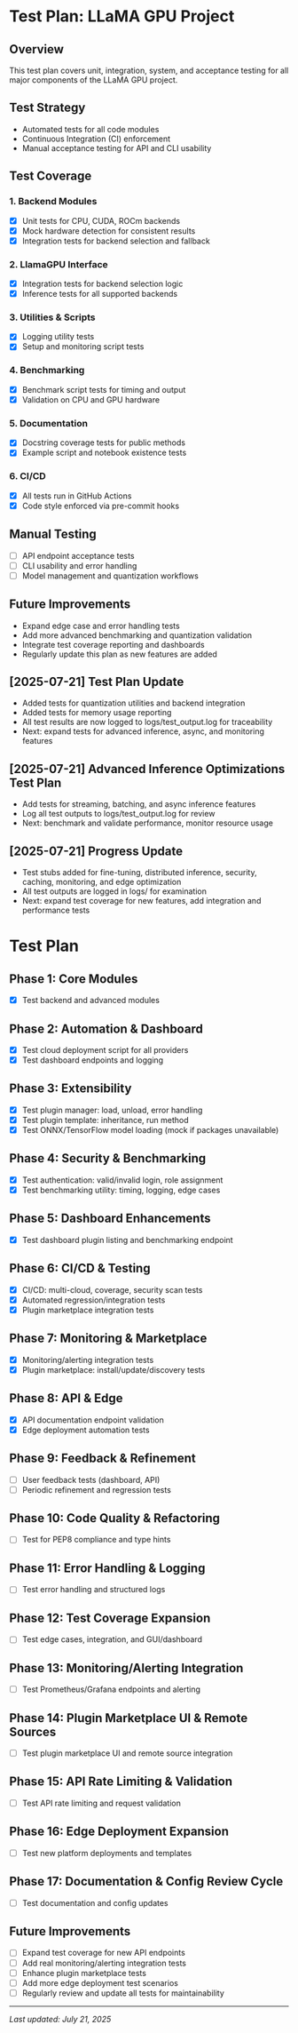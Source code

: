 # Test Plan: LLaMA GPU Project

## Overview
This test plan covers unit, integration, system, and acceptance testing for all major components of the LLaMA GPU project.

## Test Strategy
- Automated tests for all code modules
- Continuous Integration (CI) enforcement
- Manual acceptance testing for API and CLI usability

## Test Coverage
### 1. Backend Modules
- [x] Unit tests for CPU, CUDA, ROCm backends
- [x] Mock hardware detection for consistent results
- [x] Integration tests for backend selection and fallback

### 2. LlamaGPU Interface
- [x] Integration tests for backend selection logic
- [x] Inference tests for all supported backends

### 3. Utilities & Scripts
- [x] Logging utility tests
- [x] Setup and monitoring script tests

### 4. Benchmarking
- [x] Benchmark script tests for timing and output
- [x] Validation on CPU and GPU hardware

### 5. Documentation
- [x] Docstring coverage tests for public methods
- [x] Example script and notebook existence tests

### 6. CI/CD
- [x] All tests run in GitHub Actions
- [x] Code style enforced via pre-commit hooks

## Manual Testing
- [ ] API endpoint acceptance tests
- [ ] CLI usability and error handling
- [ ] Model management and quantization workflows

## Future Improvements
- Expand edge case and error handling tests
- Add more advanced benchmarking and quantization validation
- Integrate test coverage reporting and dashboards
- Regularly update this plan as new features are added

## [2025-07-21] Test Plan Update
- Added tests for quantization utilities and backend integration
- Added tests for memory usage reporting
- All test results are now logged to logs/test_output.log for traceability
- Next: expand tests for advanced inference, async, and monitoring features

## [2025-07-21] Advanced Inference Optimizations Test Plan
- Add tests for streaming, batching, and async inference features
- Log all test outputs to logs/test_output.log for review
- Next: benchmark and validate performance, monitor resource usage

## [2025-07-21] Progress Update
- Test stubs added for fine-tuning, distributed inference, security, caching, monitoring, and edge optimization
- All test outputs are logged in logs/ for examination
- Next: expand test coverage for new features, add integration and performance tests

# Test Plan

## Phase 1: Core Modules
- [x] Test backend and advanced modules

## Phase 2: Automation & Dashboard
- [x] Test cloud deployment script for all providers
- [x] Test dashboard endpoints and logging

## Phase 3: Extensibility
- [x] Test plugin manager: load, unload, error handling
- [x] Test plugin template: inheritance, run method
- [x] Test ONNX/TensorFlow model loading (mock if packages unavailable)

## Phase 4: Security & Benchmarking
- [x] Test authentication: valid/invalid login, role assignment
- [x] Test benchmarking utility: timing, logging, edge cases

## Phase 5: Dashboard Enhancements
- [x] Test dashboard plugin listing and benchmarking endpoint

## Phase 6: CI/CD & Testing
- [x] CI/CD: multi-cloud, coverage, security scan tests
- [x] Automated regression/integration tests
- [x] Plugin marketplace integration tests

## Phase 7: Monitoring & Marketplace
- [x] Monitoring/alerting integration tests
- [x] Plugin marketplace: install/update/discovery tests

## Phase 8: API & Edge
- [x] API documentation endpoint validation
- [x] Edge deployment automation tests

## Phase 9: Feedback & Refinement
- [ ] User feedback tests (dashboard, API)
- [ ] Periodic refinement and regression tests

## Phase 10: Code Quality & Refactoring
- [ ] Test for PEP8 compliance and type hints

## Phase 11: Error Handling & Logging
- [ ] Test error handling and structured logs

## Phase 12: Test Coverage Expansion
- [ ] Test edge cases, integration, and GUI/dashboard

## Phase 13: Monitoring/Alerting Integration
- [ ] Test Prometheus/Grafana endpoints and alerting

## Phase 14: Plugin Marketplace UI & Remote Sources
- [ ] Test plugin marketplace UI and remote source integration

## Phase 15: API Rate Limiting & Validation
- [ ] Test API rate limiting and request validation

## Phase 16: Edge Deployment Expansion
- [ ] Test new platform deployments and templates

## Phase 17: Documentation & Config Review Cycle
- [ ] Test documentation and config updates

## Future Improvements
- [ ] Expand test coverage for new API endpoints
- [ ] Add real monitoring/alerting integration tests
- [ ] Enhance plugin marketplace tests
- [ ] Add more edge deployment test scenarios
- [ ] Regularly review and update all tests for maintainability

---
_Last updated: July 21, 2025_